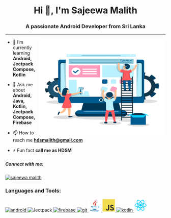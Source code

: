 <h1 align="center">Hi 👋, I'm Sajeewa Malith</h1>
<h3 align="center">A passionate Android Developer from Sri Lanka</h3>

---

<a target="_blank" align="center">
  <img align="right" top="500" height="300" width="400" alt="GIF" src="https://github.com/Sajeewamalith/01.-Static-pages/blob/main/11.-Random-housekeeping/webdesigngif.gif">
</a>

- 🌱 I’m currently learning **Android, Jectpack Compose, Kotlin**

- 💬 Ask me about **Android, Java, Kotlin, Jectpack Compose, Firebase**

- 📫 How to reach me **hdsmalith@gmail.com**

- ⚡ Fun fact **call me as HDSM**

<h5 align="left">Connect with me:</h5>
<p align="left">
<a href="https://linkedin.com/in/sajeewa-malith-6527461b8" target="blank"><img align="center" src="https://raw.githubusercontent.com/rahuldkjain/github-profile-readme-generator/master/src/images/icons/Social/linked-in-alt.svg" alt="sajeewa malith" height="20" width="20" /></a>
</p>

<h3 align="left">Languages and Tools:</h3>
<p align="left"> <a href="https://developer.android.com" target="_blank" rel="noreferrer"> <img src="https://github.com/user-attachments/assets/424c7ef3-d798-44ad-8fdd-3377eb2698e4" alt="android" width="40" height="40"/> </a> <img src="https://developers.google.com/static/focus/images/jetpack-comp.png" alt="Jectpack" width="45" height="45"/><a href="https://firebase.google.com/" target="_blank" rel="noreferrer"> <img src="https://www.vectorlogo.zone/logos/firebase/firebase-icon.svg" alt="firebase" width="40" height="40"/> </a> <a href="https://git-scm.com/" target="_blank" rel="noreferrer"> <img src="https://www.vectorlogo.zone/logos/git-scm/git-scm-icon.svg" alt="git" width="40" height="40"/> </a> <a href="https://www.java.com" target="_blank" rel="noreferrer"> <img src="https://raw.githubusercontent.com/devicons/devicon/master/icons/java/java-original.svg" alt="java" width="40" height="40"/> </a> <a href="https://developer.mozilla.org/en-US/docs/Web/JavaScript" target="_blank" rel="noreferrer"> <img src="https://raw.githubusercontent.com/devicons/devicon/master/icons/javascript/javascript-original.svg" alt="javascript" width="40" height="40"/> </a> <a href="https://kotlinlang.org" target="_blank" rel="noreferrer"> <img src="https://www.vectorlogo.zone/logos/kotlinlang/kotlinlang-icon.svg" alt="kotlin" width="40" height="40"/> </a> 
<img src="https://github.com/Sajeewamalith/01.-Static-pages/blob/main/11.-Random-housekeeping/react-logo.png" alt="kotlin" width="40" height="40"/> </p>


